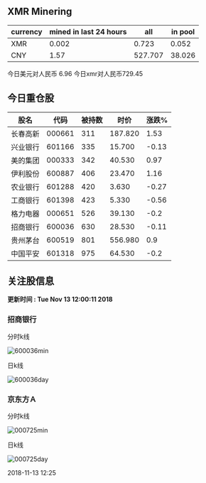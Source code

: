 ## XMR Minering

|currency|mined in last 24 hours|all|in pool|
|---|---|---|---|
|XMR|0.002|0.723|0.052|
|CNY|1.57|527.707|38.026|

今日美元对人民币 6.96	今日xmr对人民币729.45


## 今日重仓股 

|股名|代码|被持数|时价|涨跌%|
|---|---|---|---|---|
|长春高新|000661|311|187.820|1.53|
|兴业银行|601166|335|15.700|-0.13|
|美的集团|000333|342|40.530|0.97|
|伊利股份|600887|406|23.470|1.16|
|农业银行|601288|420|3.630|-0.27|
|工商银行|601398|423|5.330|-0.56|
|格力电器|000651|526|39.130|-0.2|
|招商银行|600036|630|28.530|-0.11|
|贵州茅台|600519|801|556.980|0.9|
|中国平安|601318|975|64.530|-0.2|

## 关注股信息
**更新时间 : Tue Nov 13 12:00:11 2018**
### 招商银行 
分时k线

![600036min](http://image.sinajs.cn/newchart/min/n/sh600036.gif)

日k线

![600036day](http://image.sinajs.cn/newchart/daily/n/sh600036.gif)

### 京东方Ａ 
分时k线

![000725min](http://image.sinajs.cn/newchart/min/n/sz000725.gif)

日k线

![000725day](http://image.sinajs.cn/newchart/daily/n/sz000725.gif)

2018-11-13 12:25